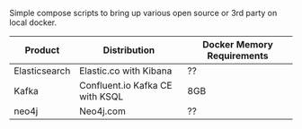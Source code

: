 Simple compose scripts to bring up various open source or 3rd party on local docker.

| Product       | Distribution                    | Docker Memory Requirements |
|---------------|---------------------------------|----------------------------|
| Elasticsearch | Elastic.co with Kibana          | ??                         |
| Kafka         | Confluent.io Kafka CE with KSQL | 8GB                        |
| neo4j         | Neo4j.com                       | ??                         |
